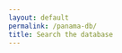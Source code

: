 ```yaml
---
layout: default
permalink: /panama-db/
title: Search the database
---
```



<div class="col-sm-6 col-md-12">
    <script type="text/javascript" src="//offshoreleaks.icij.org/embed.js" data-offshore-url="//offshoreleaks.icij.org/" ></script>
</div>
